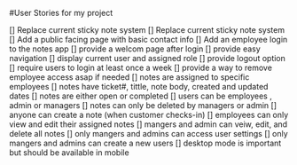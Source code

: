 #User Stories for my project

[] Replace current sticky note system
[] Replace current sticky note system
[] Add a public facing page with basic contact info
[] Add an employee login to the notes app
[] provide a welcom page after login
[] provide easy navigation
[] display current user and assigned role
[] provide logout option
[] require users to login at least once a week
[] provide a way to remove employee access asap if needed
[] notes are assigned to specific employees
[] notes have ticket#, tittle, note body, created and updated dates
[] notes are either open or completed
[] users can be employees , admin or managers
[] notes can only be deleted by managers or admin
[] anyone can create a note (when customer checks-in)
[] employees can only view and edit their assigned notes
[] mangers and admin can veiw, edit, and delete all notes
[] only mangers and admins can access user settings
[] only mangers and admins can create a new users
[] desktop mode is important but should be available in mobile